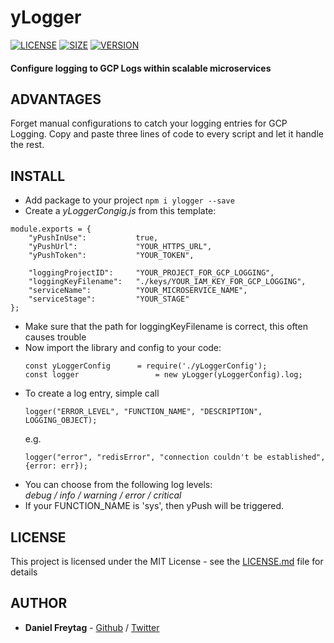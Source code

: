 # yLogger

[![LICENSE](https://img.shields.io/npm/l/ylogger.svg)](https://github.com/frytg/ylogger/)
[![SIZE](https://img.shields.io/bundlephobia/min/ylogger.svg)](https://www.npmjs.com/package/ylogger)
[![VERSION](https://img.shields.io/npm/v/ylogger.svg)](https://www.npmjs.com/package/ylogger)
#### Configure logging to GCP Logs within scalable microservices



## ADVANTAGES
Forget manual configurations to catch your logging entries for GCP Logging. Copy and paste three lines of code to every script and let it handle the rest.

## INSTALL
- Add package to your project `npm i ylogger --save`
- Create a _yLoggerCongig.js_ from this template:
```
module.exports = {
	"yPushInUse": 			true,
	"yPushUrl": 			"YOUR_HTTPS_URL",
	"yPushToken": 			"YOUR_TOKEN",

	"loggingProjectID":		"YOUR_PROJECT_FOR_GCP_LOGGING",
	"loggingKeyFilename": 	"./keys/YOUR_IAM_KEY_FOR_GCP_LOGGING",
	"serviceName": 			"YOUR_MICROSERVICE_NAME",
	"serviceStage":			"YOUR_STAGE"
};
```
- Make sure that the path for loggingKeyFilename is correct, this often causes trouble
- Now import the library and config to your code:
   ```
   const yLoggerConfig 		= require('./yLoggerConfig');
   const logger 				= new yLogger(yLoggerConfig).log;
   ```
- To create a log entry, simple call
   ```
   logger("ERROR_LEVEL", "FUNCTION_NAME", "DESCRIPTION", LOGGING_OBJECT);
   ```
   e.g.
   ```
   logger("error", "redisError", "connection couldn't be established", {error: err});
   ```
- You can choose from the following log levels:  
   _debug / info / warning / error / critical_
- If your FUNCTION_NAME is 'sys', then yPush will be triggered.



## LICENSE

This project is licensed under the MIT License - see the [LICENSE.md](LICENSE.md) file for details


## AUTHOR

- **Daniel Freytag** - [Github](https://github.com/FRYTG) / [Twitter](https://twitter.com/FRYTG)
